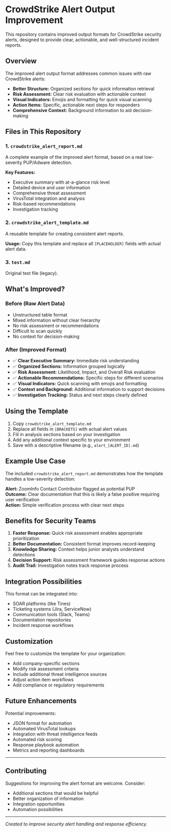 # CrowdStrike Alert Output Improvement

This repository contains improved output formats for CrowdStrike security alerts, designed to provide clear, actionable, and well-structured incident reports.

## Overview

The improved alert output format addresses common issues with raw CrowdStrike alerts:
- **Better Structure:** Organized sections for quick information retrieval
- **Risk Assessment:** Clear risk evaluation with actionable context
- **Visual Indicators:** Emojis and formatting for quick visual scanning
- **Action Items:** Specific, actionable next steps for responders
- **Comprehensive Context:** Background information to aid decision-making

## Files in This Repository

### 1. `crowdstrike_alert_report.md`
A complete example of the improved alert format, based on a real low-severity PUP/Adware detection.

**Key Features:**
- Executive summary with at-a-glance risk level
- Detailed device and user information
- Comprehensive threat assessment
- VirusTotal integration and analysis
- Risk-based recommendations
- Investigation tracking

### 2. `crowdstrike_alert_template.md`
A reusable template for creating consistent alert reports.

**Usage:** Copy this template and replace all `[PLACEHOLDER]` fields with actual alert data.

### 3. `test.md`
Original test file (legacy).

## What's Improved?

### Before (Raw Alert Data)
- Unstructured table format
- Mixed information without clear hierarchy
- No risk assessment or recommendations
- Difficult to scan quickly
- No context for decision-making

### After (Improved Format)
- ✅ **Clear Executive Summary:** Immediate risk understanding
- ✅ **Organized Sections:** Information grouped logically
- ✅ **Risk Assessment:** Likelihood, Impact, and Overall Risk evaluation
- ✅ **Actionable Recommendations:** Specific steps for different scenarios
- ✅ **Visual Indicators:** Quick scanning with emojis and formatting
- ✅ **Context and Background:** Additional information to support decisions
- ✅ **Investigation Tracking:** Status and next steps clearly defined

## Using the Template

1. Copy `crowdstrike_alert_template.md`
2. Replace all fields in `[BRACKETS]` with actual alert values
3. Fill in analysis sections based on your investigation
4. Add any additional context specific to your environment
5. Save with a descriptive filename (e.g., `alert_[ALERT_ID].md`)

## Example Use Case

The included `crowdstrike_alert_report.md` demonstrates how the template handles a low-severity detection:

**Alert:** ZoomInfo Contact Contributor flagged as potential PUP  
**Outcome:** Clear documentation that this is likely a false positive requiring user verification  
**Action:** Simple verification process with clear next steps

## Benefits for Security Teams

1. **Faster Response:** Quick risk assessment enables appropriate prioritization
2. **Better Documentation:** Consistent format improves record-keeping
3. **Knowledge Sharing:** Context helps junior analysts understand detections
4. **Decision Support:** Risk assessment framework guides response actions
5. **Audit Trail:** Investigation notes track response process

## Integration Possibilities

This format can be integrated into:
- SOAR platforms (like Tines)
- Ticketing systems (Jira, ServiceNow)
- Communication tools (Slack, Teams)
- Documentation repositories
- Incident response workflows

## Customization

Feel free to customize the template for your organization:
- Add company-specific sections
- Modify risk assessment criteria
- Include additional threat intelligence sources
- Adjust action item workflows
- Add compliance or regulatory requirements

## Future Enhancements

Potential improvements:
- JSON format for automation
- Automated VirusTotal lookups
- Integration with threat intelligence feeds
- Automated risk scoring
- Response playbook automation
- Metrics and reporting dashboards

---

## Contributing

Suggestions for improving the alert format are welcome. Consider:
- Additional sections that would be helpful
- Better organization of information
- Integration opportunities
- Automation possibilities

---

*Created to improve security alert handling and response efficiency.*
